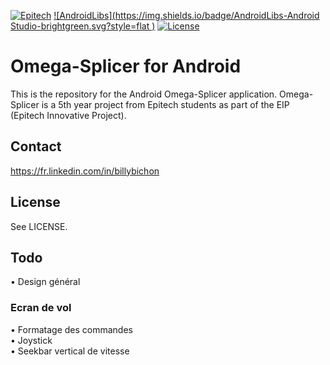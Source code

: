 [![Epitech](https://img.shields.io/badge/Epitech-EIP-blue.svg
)](http://www.epitech.eu/epitech-innovative-projects.aspx)
[![AndroidLibs](https://img.shields.io/badge/AndroidLibs-Android Studio-brightgreen.svg?style=flat
)](https://android-libs.com/lib/android-studio?utm_source=github-badge&utm_medium=github-badge&utm_campaign=github-badge)
[![License](http://img.shields.io/badge/license-MIT-lightgrey.svg?style=flat
)](http://mit-license.org)

# Omega-Splicer for Android

This is the repository for the Android Omega-Splicer application. Omega-Splicer is a 5th year project from Epitech students as part of the EIP (Epitech Innovative Project).

## Contact

https://fr.linkedin.com/in/billybichon

## License

See LICENSE.

## Todo

• Design général

### Ecran de vol
• Formatage des commandes  
• Joystick  
• Seekbar vertical de vitesse

